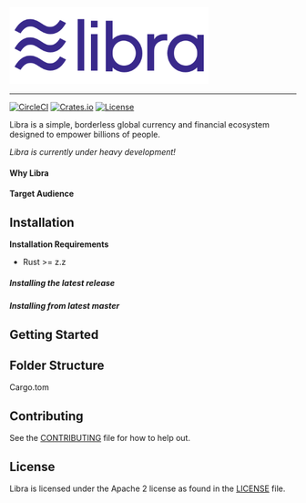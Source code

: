 <a href="https://developers.libra.org">
	<img width="350" src="./libra.png" alt="Libra Logo" />
</a>

<hr/>

[![CircleCI](https://circleci.com/gh/libra/libra.svg?style=shield)](https://circleci.com/gh/libra/libra)
[![Crates.io]()]()
[![License](https://img.shields.io/badge/license-Apache-green.svg)](LICENSE.md)

Libra is a simple, borderless global currency and financial ecosystem designed to empower billions of people.

*Libra is currently under heavy development!*

#### Why Libra



#### Target Audience




## Installation

**Installation Requirements**
- Rust >= z.z


##### Installing the latest release

##### Installing from latest master



## Getting Started

## Folder Structure

Cargo.tom


## Contributing
See the [CONTRIBUTING](CONTRIBUTING.md) file for how to help out.


## License

Libra is licensed under the Apache 2 license as found in the [LICENSE](LICENSE) file.
